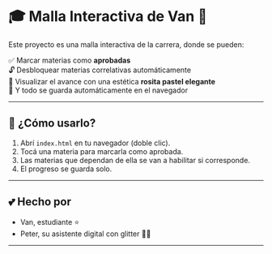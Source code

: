 # 🎓 Malla Interactiva de Van 🩷

Este proyecto es una malla interactiva de la carrera, donde se pueden:

✅ Marcar materias como **aprobadas**  
🔓 Desbloquear materias correlativas automáticamente  
🎀 Visualizar el avance con una estética **rosita pastel elegante**  
💾 Y todo se guarda automáticamente en el navegador

---

## 🧠 ¿Cómo usarlo?

1. Abrí `index.html` en tu navegador (doble clic).
2. Tocá una materia para marcarla como aprobada.
3. Las materias que dependan de ella se van a habilitar si corresponde.
4. El progreso se guarda solo.

---

## 💕 Hecho por

- Van, estudiante ⭐
- Peter, su asistente digital con glitter 👨‍💻

---
